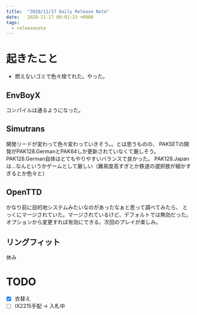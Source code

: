 ```yaml
---
title:  "2020/11/17 Daily Release Note"
date:   2020-11-17 09:01:23 +0900
tags:
  - releasenote
---
```

# 起きたこと

* 燃えないゴミで色々捨てれた。やった。

## EnvBoyX

コンパイルは通るようになった。

## Simutrans

開発リードが変わって色々変わっていきそう。。とは思うものの、
PAKSETの開発がPAK128.GermanとPAK64しか更新されていなくて厳しそう。
PAK128.German自体はとてもやりやすいバランスで良かった。
PAK128.Japanは…なんというかゲームとして厳しい（難易度高すぎとか鉄道の選択肢が細かすぎるとか色々と）

## OpenTTD

かなり前に目的地システムみたいなのがあったなぁと思って調べてみたら、
とっくにマージされていた。マージされているけど、デフォルトでは無効だった。
オプションから変更すれば有効にできる。次回のプレイが楽しみ。

## リングフィット

休み

# TODO 

- [x] 衣替え
- [ ] IX2215手配 -> 入札中